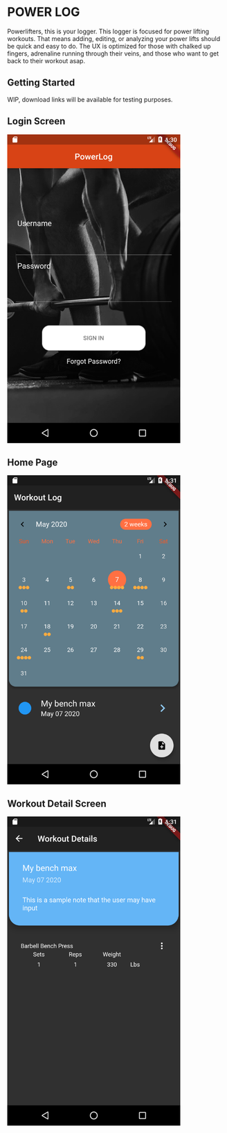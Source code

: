 # POWER LOG

Powerlifters, this is your logger.
This logger is focused for power lifting workouts. That means adding, editing, or analyzing your power lifts should be quick and easy to do. The UX is optimized for those with chalked up fingers, adrenaline running through their veins, and those who want to get back to their workout asap.

## Getting Started

WIP, download links will be available for testing purposes.

## Login Screen

<img src="https://github.com/javglex/images/blob/master/Screenshot_1588840202.png" width="400" height="auto">

## Home Page 

<img src="https://github.com/javglex/images/blob/master/Screenshot_1588840280.png" width="400" height="auto">

## Workout Detail Screen

<img src="https://github.com/javglex/images/blob/master/Screenshot_1588840287.png" width="400" height="auto">
